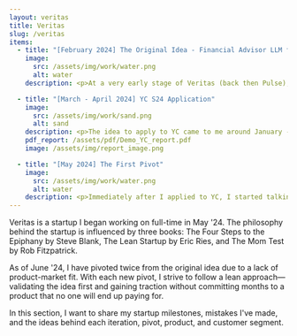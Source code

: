 ```yaml
---
layout: veritas
title: Veritas
slug: /veritas
items:
  - title: "[February 2024] The Original Idea - Financial Advisor LLM for Retail Investors"
    image:
      src: /assets/img/work/water.png
      alt: water
    description: <p>At a very early stage of Veritas (back then Pulse), I concluded that general-purpose LLMs were not great at answering domain-specific questions and accessing niche information online. In my view, the future lay in fine-tuning/retraining on data from specific tasks, rather than on scraped data from all over the Internet.</p> <p>Since I was mainly interested in Quant Finance, I started testing open-source models to see how they'd answer questions on portfolio allocation, stochastic modeling, finance/economic theories, trading considerations, and more. As expected, the results were too generic and lacked good references. My initial idea was to build an AI financial advisor by simply taking an open-source LLM and fine-tuning it using relevant websites, books, forums, and articles.</p> <p>I started by using Alpaca LoRA 4-bit and quickly noticed some performance issues and hallucinations when using the 7B model. Using LoRA outside of Alpaca seemed like a lot of friction back then. Alpaca was not as good as GPT-4 or Mistral's large model. I met someone who recommended using RAG (Retrieval Augmented Generation) with AnythingLLM to quickly eliminate any product risk. AnythingLLM is a nice UI where a user can emulate a domain-specific database by uploading PDFs, text files, etc., which the model of your choice will refer to in the answers.</p> <p>Now that the product risk had been removed, the billion-dollar question was if there was a market for it...</p>

  - title: "[March - April 2024] YC S24 Application"
    image:
      src: /assets/img/work/sand.png
      alt: sand
    description: <p>The idea to apply to YC came to me around January - February 2024, and luckily, I had plenty of time to prepare before the deadline. Knowing the challenges of startups, my first priority was to find the right cofounder. Despite tapping into my network, changing cities frequently meant I didn't know many technical people in Austin.</p> <p>While long-distance collaboration can work, I felt that in-person interactions were crucial for a startup's success. Many of my friends faced legal constraints due to visas and permits, and those without such issues were hesitant to join a venture without proven market fit.</p> <p>I didn't give up and registered on the YC co-founder matching platform, starting to "date" potential co-founders here in Austin. Soon after, I found a solid CTO, and we began working together. We brainstormed different ideas, read case studies, shared insights into LLMs, focusing on finding an "acute and frequent" problem.</p> <p>Among many case studies, I remember reading about <a href="https://www.news.aakashg.com/p/rocket-plus-truebill">Truebill's story</a>, thinking that their idea was genius and simple—cancel useless subscriptions and/or negotiate new rates. I got super inspired by this and immediately suggested we build Truebill for financial products. Asset managers charge investors a monthly "subscription" for investing in their product, also known as a management fee. The idea was to look into your portfolio (multiple investment accounts), analyze how much you're paying for an ETF/Mutual Fund, and recommend the most similar product at a lower cost.</p> <p>Our prototype collected your investment data through Excel/Plaid and provided an actionable report showing if you're overpaying for a given category. Think of the S&P 500 index; the most liquid S&P 500 ETF is SPY, which charges you 0.09%. There is an alternative four times cheaper—SPLG, a tracking index ETF by State Street that charges 0.02%. Both ETFs perform the exact same function, and even though SPLG is less liquid, it shouldn't matter if you're investing long-term. Thus, there is a clear, cost-effective solution to your problem.</p> <p>A few weeks before the application deadline, I realized that the partnership with the CTO was not working out, so I decided to build the prototype myself and apply solo. I quickly developed an MVP in three weeks and even added a custom-made chatbot to follow up on the recommendations. The pipeline was &quot;share your holdings -&gt; get a report showing how much you can save -&gt; follow up on the recommendations with an AI chatbot.&quot; The demo worked well, and <a href= "https://www.youtube.com/watch?v=AmulLoHprgk">I recorded a 3-minute video for YC</a> and sent my application. </p>
    pdf_report: /assets/pdf/Demo_YC_report.pdf
    image: /assets/img/report_image.png

  - title: "[May 2024] The First Pivot"
    image:
      src: /assets/img/work/water.png
      alt: water
    description: <p>Immediately after I applied to YC, I started talking to customers (should've done it the other way around). I desperately wanted to validate the market for what I believed was an acute problem. Who doesn’t want to cut costs in their portfolios?</p><p>Following Steve Blank’s approach, my initial hypothesis was that DIY investors with high savings rates often don't know if they are investing in the cheapest and best-performing products for their strategy. This could be due to Google SEO, lack of time to research each fund, inability to receive financial advice, and too much friction on fund comparison websites. I also tested my market on account aggregation, assuming investors struggle to manage multiple accounts separately. Thus, the customer discovery began.</p><p>Initially, I spoke with people I knew well and paid little attention to segmenting my audience—a mistake. In the first week, I had 40 conversations with a "diverse" group -  DIY investors, those not investing in the market, employees with compliance restrictions, people near retirement, and those outsourcing their financial journey to a CFP/FA. My interview notebook became a mess with conflicting opinions, making it hard to find a clear signal.</p><p>The interview process was too formal as I followed Steve Blank’s book. After reading The Mom Test, I made the conversations more casual. A formal interview setup made customers feel too rigid and uncomfortable. I developed a better interview structure by looking for anchors, pain points, asking open-ended questions, and seeking specific past examples. I stopped wasting time on people who opened with “I don’t invest in the market.” It was hard for my ego to accept that not everyone needed my service, but I learned to focus on those who did. I began ending meetups quickly if it was clear the person didn’t have the problem I was addressing.</p><p>After the first week, I came across a YC video and decided to segment the market more precisely since I wasn’t making progress. Every conversation felt lukewarm. PMF should feel like stepping on a landmine. “Find the customer with their hair on fire and offer them a brick to put it out.”</p><p>I identified that 35-45-year-old FIRE DIY investors from tech would likely be interested. Since I didn't know anyone in this category, I started connecting with people on LinkedIn, using InMails and short intros to secure video chats on Zoom. My conversion ratio was less than 0.5%, which felt disheartening. Out of 400 messages, only two people talked to me, one of whom wanted to be a cofounder. That didn’t feel right, so I started DMing relevant people from subreddits. I created an AI chatbot to scrape subreddits, verify users, and check for real issues with management fees and aggregation. Out of 300 messages and 60+ textual conversations, only one person hopped on a call. I had good chats with people on Reddit but heavily discounted those datapoints as per The Mom Test. People don’t want to give up their anonymity on Reddit, which I misjudged.</p><p>I decided to stop after 50 conversations. Seeing no traction and having spent two weeks glued to my laptop, I decided to pivot. Here are the main reasons why:</p><ul><li>Investors have witnessed one of the greatest bull markets of all time.</li><li>Investors don’t care about small costs hidden in fund performance.</li><li>DIY investors believe their portfolios are already optimal.</li><li>Investors don’t want to worry about tax events when selling, even in tax-shielded accounts.</li><li>Most DIY investors have only 2-4 ETFs/MFs across multiple accounts.</li><li>Most money is concentrated outside of 401k, IRA, HSA. Tax events would be a huge burden.</li><li>401k options are limited by the provider and cannot be optimized.</li><li>Most DIY investors don’t care about better investment products if they’re already with Fidelity, Blackrock, or Vanguard.</li><li>Hardcore DIY investors already use aggregation services like Quicken/Empower.</li><li>A similarity algorithm needs to be very detailed for hardcore DIY investors.</li></ul>
---
```


<p>
Veritas is a startup I began working on full-time in May '24. The philosophy behind the startup is influenced by three books: The Four Steps to the Epiphany by Steve Blank, The Lean Startup by Eric Ries, and The Mom Test by Rob Fitzpatrick.
</p>

<p>
As of June '24, I have pivoted twice from the original idea due to a lack of product-market fit. With each new pivot, I strive to follow a lean approach—validating the idea first and gaining traction without committing months to a product that no one will end up paying for.</p> <p>In this section, I want to share my startup milestones, mistakes I've made, and the ideas behind each iteration, pivot, product, and customer segment.
</p>
